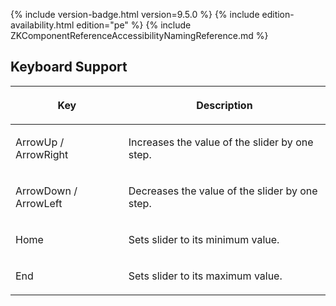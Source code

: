  {% include
version-badge.html version=9.5.0 %} <!--REQUIRED ZK EDITION: PE -->
{% include edition-availability.html edition="pe" %} {% include
ZKComponentReferenceAccessibilityNamingReference.md %}

## Keyboard Support

<table>
<thead>
<tr class="header">
<th><center>
<p>Key</p>
</center></th>
<th><center>
<p>Description</p>
</center></th>
</tr>
</thead>
<tbody>
<tr class="odd">
<td><p>ArrowUp / ArrowRight</p></td>
<td><p>Increases the value of the slider by one step.</p></td>
</tr>
<tr class="even">
<td><p>ArrowDown / ArrowLeft</p></td>
<td><p>Decreases the value of the slider by one step.</p></td>
</tr>
<tr class="odd">
<td><p>Home</p></td>
<td><p>Sets slider to its minimum value.</p></td>
</tr>
<tr class="even">
<td><p>End</p></td>
<td><p>Sets slider to its maximum value.</p></td>
</tr>
</tbody>
</table>
